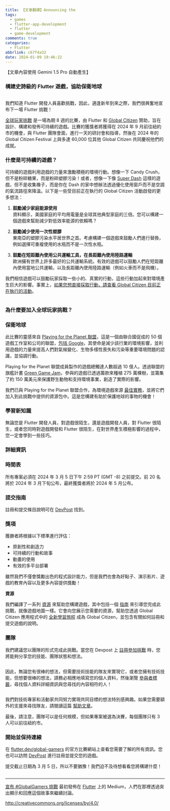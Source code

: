 ```yaml
---
title: 【文章翻譯】Announcing the
tags:
  - games
  - flutter-app-development
  - flutter
  - game-development
comments: true
categories:
  - Flutter
abbrlink: c67f4a32
date: 2024-01-09 19:46:22
---
```


【文章內容使用 Gemini 1.5 Pro 自動產生】

### 構建史詩級的 Flutter 遊戲，協助保衛地球

<figure>
<img alt="" src="https://cdn-images-1.medium.com/max/1024/0*e6DUZrDIvURyxTW2" />
</figure>

我們知道 Flutter 開發人員喜歡挑戰，因此，適逢新年到來之際，我們很興奮地宣布下一場 Flutter 挑戰！

[全球玩家挑戰](http://flutter.dev/global-gamers) 是一場為期 8 週的比賽，由 Flutter 和 [Global Citizen](https://www.globalcitizen.org/en/) 贊助，旨在設計、構建和發佈可持續的遊戲。比賽的獲獎者將獲得在 2024 年 9 月前往紐約市的機會，與 Flutter 團隊會面，進行一天的研討會和指導，然後在 2024 年的 Global Citizen Festival 上與多達 60,000 位其他 Global Citizen 共同慶祝他們的成就。

### 什麼是可持續的遊戲？

可持續的遊戲利用遊戲的力量來激勵積極的環境行動。想像一下 Candy Crush，但不是粉碎糖果，而是粉碎塑膠污染！或者，想像一下像 [Super Dash](https://superdash.flutter.dev/) 這樣的遊戲，但不是收集橡子，而是你在 Dash 的家中想辦法透過優化使用窗戶而不是空調的氣流路徑來降溫。以下是一些受目前正在執行的 Global Citizen 活動啟發的更多想法：

1. **鼓勵減少家庭能源使用**<br>
資料顯示，美國家庭的平均用電量是全球其他典型家庭的三倍。您可以構建一個遊戲來幫助減少對低效率能源的依賴嗎？

2. **鼓勵減少使用一次性塑膠**<br>
東南亞的塑膠污染水平居世界之首。考慮構建一個遊戲來鼓勵人們進行替換，例如選擇可重複使用的水瓶而不是一次性水瓶。

3. **鼓勵在短距離內使用公共運輸工具，在長距離內使用陸路運輸**<br>
歐洲擁有世界上許多最好的公共運輸系統。有效的遊戲可以鼓勵人們在短距離內使用當地公共運輸，以及長距離內使用陸路運輸（例如火車而不是飛機）。

我們相信遊戲可以鼓勵玩家採取一些小的、真實的行動，這些行動加起來對環境產生巨大的影響。事實上，[如果您想直接採取行動，請查看 Global Citizen 目前正在執行的活動](https://www.globalcitizen.org/en/categories/defend-the-planet/)。

<figure>
<img alt="" src="https://cdn-images-1.medium.com/max/600/0*BI7eVnRDmTOmFkaQ" />
</figure>

### 為什麼要加入全球玩家挑戰？

### 保衛地球

此比賽的靈感來自 [Playing for the Planet 聯盟](https://www.playing4theplanet.org/)，這是一個由聯合國促成的 50 個遊戲工作室和公司的聯盟，[包括 Google](https://blog.google/around-the-globe/google-europe/sustainable-gaming-with-the-playing-for-the-planet-alliance/)，其使命是減少該行業的環境影響，並利用遊戲的力量來提高人們對氣候變化、生物多樣性喪失和污染等重要環境問題的認識，並協調行動。

Playing for the Planet 聯盟成員製作的遊戲總觸達人數超過 10 億人。透過聯盟的旗艦計畫 [Green Game Jam](https://www.playing4theplanet.org/green-game-jam-2023)，參與的遊戲已透過籌款來種植 275 萬棵樹，並籌集了約 150 萬美元來保護野生動物和支持環境事業，創造了實際的影響。

我們已與 Playing for the Planet 聯盟合作，為環境遊戲來源 [最佳實務](https://igda-website.s3.us-east-2.amazonaws.com/wp-content/uploads/2022/04/06100719/EnvironmentalGameDesignPlaybook_Alpha_Release_Adj.pdf)，並將它們加入到此挑戰中提供的資源包中。這是您構建有助於保護地球的事物的機會！

### 學習新知識

無論您是 Flutter 開發人員，對遊戲很陌生，還是遊戲開發人員，對 Flutter 很陌生，或者您同時對遊戲開發和 Flutter 很陌生，在對世界產生積極影響的過程中，您一定會學到一些技巧。

### 詳細資訊

### 時間表

所有專案必須在 2024 年 3 月 5 日下午 2:59 PT (GMT -8) 之前提交。前 20 名將於 2024 年 3 月下旬公布，最終獲獎者將於 2024 年 5 月公布。

### 提交指南

註冊和提交條目說明可在 [DevPost](http://globalgamers.devpost.com/) 找到。

### 獎項

獲勝者將根據以下標準進行評估：

* 原創性和創造力
* 可持續的行動和故事
* 動畫的使用
* 有效的多平台部署

雖然我們不僅會獎勵出色的程式設計能力，但是我們也會為好點子、演示影片、遊戲的教育內容以及更多內容提供獎勵！

**資源**

我們編譯了一系列 [資源](http://flutter.dev/global-gamers/#resources) 來幫助您構建遊戲，其中包括一個 [指南](http://flutter.dev/global-gamers/#guide) 來引導您完成此挑戰，就像遊戲地圖一樣。它會向您展示您需要的資源，幫助您透過 Global Citizen 應用程式中的 [全新學習旅程](https://glblctzn.co/hQ5oyPFbcGb) 成為 Global Citizen，並包含有關如何註冊和提交遊戲的說明。

### 團隊

我們建議您以團隊的形式完成此挑戰。當您在 Devpost 上 [註冊參加挑戰](http://globalgamers.devpost.com/) 時，您將能夠分享您的技能、團隊狀態和想法。

<figure>
<img alt="" src="https://cdn-images-1.medium.com/max/1024/0*fJPnnrD19GKt6MiK" />
</figure>

因此，無論您有很棒的想法，但需要技術技能的隊友來實現它，或者您擁有技術技能，但想要很棒的想法，請務必相應地填寫您的個人資料，然後瀏覽 [參與者標籤](https://globalgamers.devpost.com/participants)，尋找個人資料詳細資訊與您尋找的內容相符的人！

<figure>
<img alt="" src="https://cdn-images-1.medium.com/max/1024/0*L51Psa66pNh99Rsd" />
</figure>

我們對技術專家和活動家共同努力實現共同目標的想法特別感興趣。如果您需要額外的支援來尋找隊友，請閱讀這篇 [幫助文章](https://help.devpost.com/hc/en-us/articles/360022031411-Participants-page-forming-a-team)。

最後，請注意，團隊可以是任何規模，但如果專案被選為決賽，每個團隊只有 3 人可以前往紐約市。

### 開始並保持連線

在 [flutter.dev/global-gamers](https://flutter.dev/global-gamers) 的官方比賽網站上查看您需要了解的所有資訊。您也可以訪問 [DevPost](https://globalgamers.devpost.com/) 進行註冊並提交您的遊戲。

提交截止日期為 3 月 5 日，所以不要猶豫！我們迫不及待想看看您將構建什麼！

<img src="https://medium.com/_/stat?event=post.clientViewed&referrerSource=full_rss&postId=2c5315c87898" width="1" height="1" alt=""><hr><p><a href="https://medium.com/flutter/announcing-the-globalgamers-challenge-2c5315c87898">宣布 #GlobalGamers 挑戰</a> 最初發佈在 <a href="https://medium.com/flutter">Flutter</a> 上的 Medium，人們在那裡透過突出顯示和回應這個故事來繼續討論。</p> 


http://creativecommons.org/licenses/by/4.0/